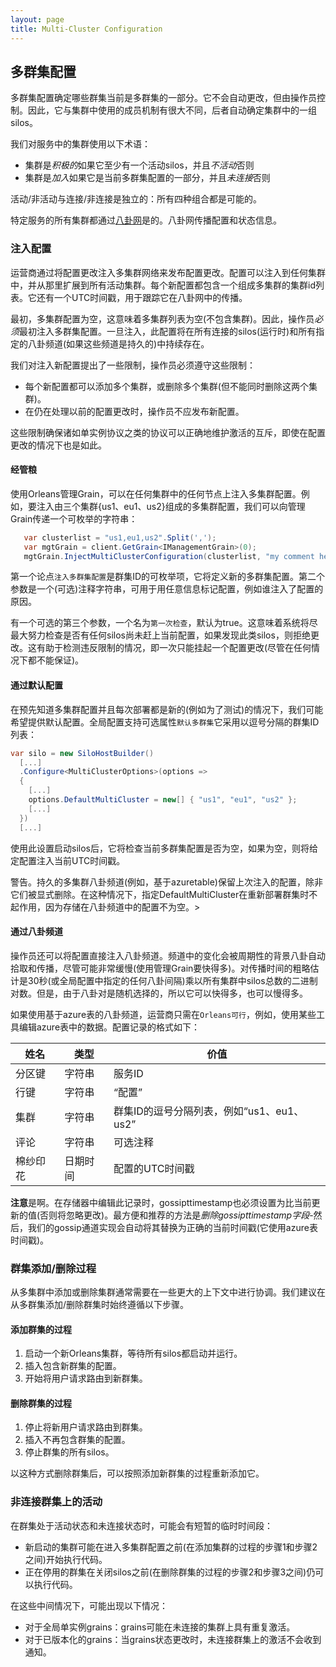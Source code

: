 ```yaml
---
layout: page
title: Multi-Cluster Configuration
---
```


## 多群集配置

多群集配置确定哪些群集当前是多群集的一部分。它不会自动更改，但由操作员控制。因此，它与集群中使用的成员机制有很大不同，后者自动确定集群中的一组silos。

我们对服务中的集群使用以下术语：

-   集群是*积极的*如果它至少有一个活动silos，并且*不活动*否则
-   集群是*加入*如果它是当前多群集配置的一部分，并且*未连接*否则

活动/非活动与连接/非连接是独立的：所有四种组合都是可能的。

特定服务的所有集群都通过[八卦网](GossipChannels.md)是的。八卦网传播配置和状态信息。

### 注入配置

运营商通过将配置更改注入多集群网络来发布配置更改。配置可以注入到任何集群中，并从那里扩展到所有活动集群。每个新配置都包含一个组成多集群的集群id列表。它还有一个UTC时间戳，用于跟踪它在八卦网中的传播。

最初，多集群配置为空，这意味着多集群列表为空(不包含集群)。因此，操作员*必须*最初注入多群集配置。一旦注入，此配置将在所有连接的silos(运行时)和所有指定的八卦频道(如果这些频道是持久的)中持续存在。

我们对注入新配置提出了一些限制，操作员必须遵守这些限制：

-   每个新配置都可以添加多个集群，或删除多个集群(但不能同时删除这两个集群)。
-   在仍在处理以前的配置更改时，操作员不应发布新配置。

这些限制确保诸如单实例协议之类的协议可以正确地维护激活的互斥，即使在配置更改的情况下也是如此。

#### 经管粮

使用Orleans管理Grain，可以在任何集群中的任何节点上注入多集群配置。例如，要注入由三个集群{us1、eu1、us2}组成的多集群配置，我们可以向管理Grain传递一个可枚举的字符串：

```csharp
   var clusterlist = "us1,eu1,us2".Split(',');
   var mgtGrain = client.GetGrain<IManagementGrain>(0);	
   mgtGrain.InjectMultiClusterConfiguration(clusterlist, "my comment here"));
```

第一个论点`注入多群集配置`是群集ID的可枚举项，它将定义新的多群集配置。第二个参数是一个(可选)注释字符串，可用于用任意信息标记配置，例如谁注入了配置的原因。

有一个可选的第三个参数，一个名为`第一次检查`，默认为true。这意味着系统将尽最大努力检查是否有任何silos尚未赶上当前配置，如果发现此类silos，则拒绝更改。这有助于检测违反限制的情况，即一次只能挂起一个配置更改(尽管在任何情况下都不能保证)。

#### 通过默认配置

在预先知道多集群配置并且每次部署都是新的(例如为了测试)的情况下，我们可能希望提供默认配置。全局配置支持可选属性`默认多群集`它采用以逗号分隔的群集ID列表：

```csharp
var silo = new SiloHostBuilder()
  [...]
  .Configure<MultiClusterOptions>(options => 
  {
    [...]
    options.DefaultMultiCluster = new[] { "us1", "eu1", "us2" }; 
    [...]
  })
  [...]
```

使用此设置启动silos后，它将检查当前多群集配置是否为空，如果为空，则将给定配置注入当前UTC时间戳。

警告。持久的多集群八卦频道(例如，基于azuretable)保留上次注入的配置，除非它们被显式删除。在这种情况下，指定DefaultMultiCluster在重新部署群集时不起作用，因为存储在八卦频道中的配置不为空。>

#### 通过八卦频道

操作员还可以将配置直接注入八卦频道。频道中的变化会被周期性的背景八卦自动拾取和传播，尽管可能非常缓慢(使用管理Grain要快得多)。对传播时间的粗略估计是30秒(或全局配置中指定的任何八卦间隔)乘以所有集群中silos总数的二进制对数。但是，由于八卦对是随机选择的，所以它可以快得多，也可以慢得多。

如果使用基于azure表的八卦频道，运营商只需在`Orleans可行`，例如，使用某些工具编辑azure表中的数据。配置记录的格式如下：

| 姓名 | 类型 | 价值 |
| --- | --- | --- |
| 分区键 | 字符串 | 服务ID |
| 行键 | 字符串 | “配置” |
| 集群 | 字符串 | 群集ID的逗号分隔列表，例如“us1、eu1、us2” |
| 评论 | 字符串 | 可选注释 |
| 棉纱印花 | 日期时间 | 配置的UTC时间戳 |

<p/>

**注意**是啊。在存储器中编辑此记录时，gossipttimestamp也必须设置为比当前更新的值(否则将忽略更改)。最方便和推荐的方法是*删除gossipttimestamp字段*-然后，我们的gossip通道实现会自动将其替换为正确的当前时间戳(它使用azure表时间戳)。

### 群集添加/删除过程

从多集群中添加或删除集群通常需要在一些更大的上下文中进行协调。我们建议在从多群集添加/删除群集时始终遵循以下步骤。

#### 添加群集的过程

1.  启动一个新Orleans集群，等待所有silos都启动并运行。
2.  插入包含新群集的配置。
3.  开始将用户请求路由到新群集。

#### 删除群集的过程

1.  停止将新用户请求路由到群集。
2.  插入不再包含群集的配置。
3.  停止群集的所有silos。

以这种方式删除群集后，可以按照添加新群集的过程重新添加它。

### 非连接群集上的活动

在群集处于活动状态和未连接状态时，可能会有短暂的临时时间段：

-   新启动的集群可能在进入多集群配置之前(在添加集群的过程的步骤1和步骤2之间)开始执行代码。
-   正在停用的群集在关闭silos之前(在删除群集的过程的步骤2和步骤3之间)仍可以执行代码。

在这些中间情况下，可能出现以下情况：

-   对于全局单实例grains：grains可能在未连接的集群上具有重复激活。
-   对于已版本化的grains：当grains状态更改时，未连接群集上的激活不会收到通知。
